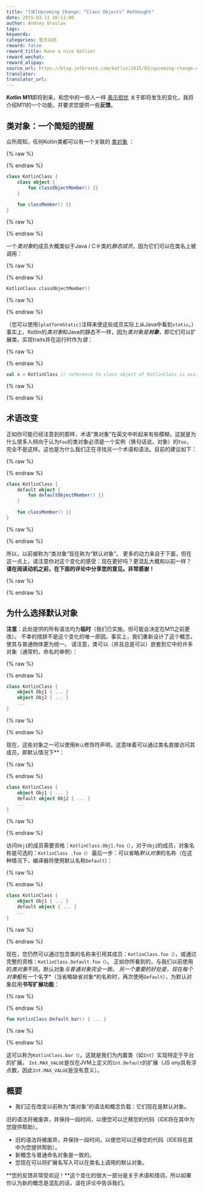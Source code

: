 ```yaml
---
title: "[译]Upcoming Change: “Class Objects” Rethought"
date: 2015-03-11 16:11:00
author: Andrey Breslav
tags:
keywords:
categories: 官方动态
reward: false
reward_title: Have a nice Kotlin!
reward_wechat:
reward_alipay:
source_url: https://blog.jetbrains.com/kotlin/2015/03/upcoming-change-class-objects-rethought/
translator:
translator_url:
---
```


**Kotlin M11**即将到来，和您中的一些人一样 [表示担忧](https://devnet.jetbrains.com/thread/461012?tstart=0) 关于即将发生的变化，我将介绍M11的一个功能，并要求您提供一些**反馈**。 <span id =“more-1817”> </span>
## 类对象：一个简短的提醒

众所周知，任何Kotlin类都可以有一个关联的 [类对象](http://kotlinlang.org/docs/reference/classes.html#class-objects) ：

{% raw %}
<p></p>
{% endraw %}

```kotlin
class KotlinClass {
    class object {
        fun classObjectMember() {}
    }
 
    fun classMember() {}
}
```

{% raw %}
<p></p>
{% endraw %}

一个*类对象*的成员大概类似于Java / C＃类的*静态成员*，因为它们可以在类名上被调用：

{% raw %}
<p></p>
{% endraw %}

```kotlin
KotlinClass.classObjectMember()
```

{% raw %}
<p></p>
{% endraw %}

（您可以使用`[platformStatic]`注释来使这些成员实际上从Java中看到`static`。）
事实上，Kotlin的*类对象*和Java的静态不一样，因为*类对象是**对象***，即它们可以扩展类，实现traits并在运行时作为*值*：

{% raw %}
<p></p>
{% endraw %}

```kotlin
val x = KotlinClass // reference to class object of KotlinClass is assigned to x
```

{% raw %}
<p></p>
{% endraw %}

## 术语改变

正如你可能已经注意到的那样，术语“类对象”在英文中听起来有些模糊，这就是为什么很多人倾向于认为`Foo`的类对象必须是一个实例（换句话说，对象）的`Foo`，完全不是这样。这也是为什么我们正在寻找另一个术语和语法。目前的建议如下：

{% raw %}
<p></p>
{% endraw %}

```kotlin
class KotlinClass {
    default object {
        fun defaultObjectMember() {}
    }
 
    fun classMember() {}
}
```

{% raw %}
<p></p>
{% endraw %}

所以，以前被称为“类对象”现在称为“默认对象”。
更多的动力来自于下面，但在这一点上，请注意你对这个变化的感受：现在更好吗？更混乱大概和以前一样？
**请在阅读动机之前，在下面的评论中分享您的意见。非常感谢！**

{% raw %}
<p><a name="why-default-objects"></a></p>
{% endraw %}

## 为什么选择默认对象

**注意**：此处提供的所有语法均为**临时**（我们已实施，但可能会决定在M11之前更改）。
不幸的措辞不是这个变化的唯一原因。事实上，我们重新设计了这个概念，使其与普通物体更为统一。
请注意，类可以（并且总是可以）嵌套到它中的许多对象（通常的，命名的单例）：

{% raw %}
<p></p>
{% endraw %}

```kotlin
class KotlinClass {
    object Obj1 { ... }
    object Obj2 { ... }
    ...
}
```

{% raw %}
<p></p>
{% endraw %}

现在，这些对象之一可以使用`默认`修饰符声明，这意味着可以通过类名直接访问其成员，即默认情况下**：

{% raw %}
<p></p>
{% endraw %}

```kotlin
class KotlinClass {
    object Obj1 { ... }
    default object Obj2 { ... }
    ...
}
```

{% raw %}
<p></p>
{% endraw %}

访问`Obj1`的成员需要资格：`KotlinClass.Obj1.foo（）`，对于`Obj2`的成员，对象名称是可选的：`KotlinClass .foo（）`
最后一步：可以省略*默认对象*的名称（在这种情况下，编译器将使用默认名称`Default`）：

{% raw %}
<p></p>
{% endraw %}

```kotlin
class KotlinClass {
    object Obj1 { ... }
    default object { ... }
    ...
}
```

{% raw %}
<p></p>
{% endraw %}

现在，您仍然可以通过包含类的名称来引用其成员：`KotlinClass.foo（）`，或通过完整的资格：`KotlinClass.Default.foo（）`。
正如你所看到的，与我们以前使用的*类对象*不同，默认对象*与普通对象完全一致。
另一个重要的好处是，现在每个对象*都有一个名字*（当省略缺省对象*的名称时，再次使用`Default`），为默认对象启用**书写扩展功能**：

{% raw %}
<p></p>
{% endraw %}

```kotlin
fun KotlinClass.Default.bar() { ... }
```

{% raw %}
<p></p>
{% endraw %}

这可以称为`KotlinClass.bar（）`。这就是我们为内置类（如`Int`）实现特定于平台的扩展。 `Int.MAX_VALUE`是仅在JVM上定义的`Int.Default`的扩展（JS ony具有浮点数，因此`Int.MAX_VALUE`是没有意义）。
## 概要


* 我们正在改变以前称为“类对象”的语法和概念负载：它们现在是默认对象。

旧的语法将被废弃，并保持一段时间，以便您可以迁移您的代码（IDE将在其中为您提供帮助）。
* 旧的语法将被废弃，并保持一段时间，以便您可以迁移您的代码（IDE将在其中为您提供帮助）。
* 新概念与普通命名对象是一致的。
* 您现在可以将扩展名写入可以在类名上调用的默认对象。

**您的反馈非常受欢迎！**这个变化的很大一部分是关于术语和措词，所以如果你认为新的概念是混乱的话，请在评论中告诉我们。
